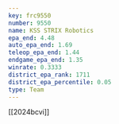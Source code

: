 ```yaml
---
key: frc9550
number: 9550
name: KSS STRIX Robotics
epa_end: 4.48
auto_epa_end: 1.69
teleop_epa_end: 1.44
endgame_epa_end: 1.35
winrate: 0.3333
district_epa_rank: 1711
district_epa_percentile: 0.05
type: Team
---
```

[[2024bcvi]]

